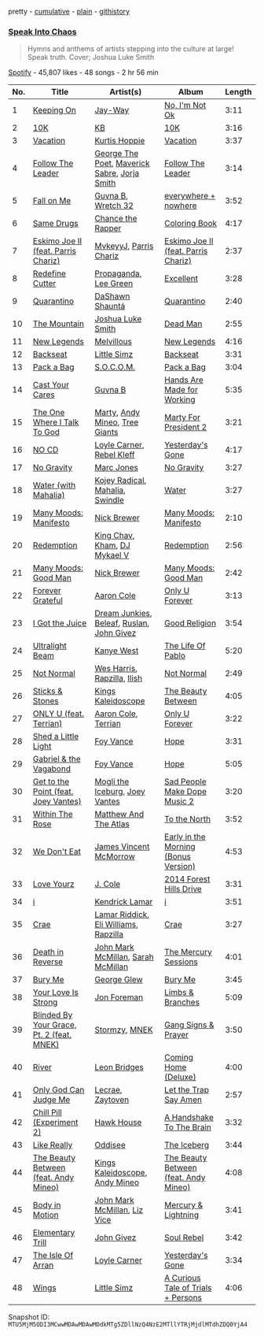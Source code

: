 pretty - [cumulative](/playlists/cumulative/37i9dQZF1DWZIzeeN1t2Mn.md) - [plain](/playlists/plain/37i9dQZF1DWZIzeeN1t2Mn) - [githistory](https://github.githistory.xyz/mackorone/spotify-playlist-archive/blob/main/playlists/plain/37i9dQZF1DWZIzeeN1t2Mn)

### [Speak Into Chaos](https://open.spotify.com/playlist/37i9dQZF1DWZIzeeN1t2Mn)

> Hymns and anthems of artists stepping  into the culture at large! Speak truth\. Cover; Joshua Luke Smith

[Spotify](https://open.spotify.com/user/spotify) - 45,807 likes - 48 songs - 2 hr 56 min

| No. | Title | Artist(s) | Album | Length |
|---|---|---|---|---|
| 1 | [Keeping On](https://open.spotify.com/track/70d7mKdWHKtw1YL6BZXOrL) | [Jay\-Way](https://open.spotify.com/artist/1RDbE3dM2bNNSTh88R4MQ7) | [No, I'm Not Ok](https://open.spotify.com/album/3u4r7PPpeLlX274Ks1wGQp) | 3:11 |
| 2 | [10K](https://open.spotify.com/track/5G2g7titQVbMK8jjRPWWr6) | [KB](https://open.spotify.com/artist/77IKXFvO7SpWrq8hflrUXc) | [10K](https://open.spotify.com/album/5rwY84Tz6gnlCAdz1fdVwr) | 3:16 |
| 3 | [Vacation](https://open.spotify.com/track/7AJh7okBOmVf7rImuLRCDw) | [Kurtis Hoppie](https://open.spotify.com/artist/2eR1Z2cyHOS4gFgA2GbRl8) | [Vacation](https://open.spotify.com/album/0WRUD5JyKfcqPZXJglIzHH) | 3:37 |
| 4 | [Follow The Leader](https://open.spotify.com/track/2gMLeSLwBdO9r3PPkOjEeM) | [George The Poet](https://open.spotify.com/artist/7v8N36cC4msGrIM2YT4LNC), [Maverick Sabre](https://open.spotify.com/artist/0ukgrNYk51TkMQr0f2Br4Q), [Jorja Smith](https://open.spotify.com/artist/1CoZyIx7UvdxT5c8UkMzHd) | [Follow The Leader](https://open.spotify.com/album/0Q1dWmvA38fwsCgByPsfKC) | 3:14 |
| 5 | [Fall on Me](https://open.spotify.com/track/1cQkvIQ4VTRY6XKvVo8qPq) | [Guvna B](https://open.spotify.com/artist/3XgNFNKLstByGKqplDht0H), [Wretch 32](https://open.spotify.com/artist/0T2sGLJKge2eaFmZJxX7sq) | [everywhere + nowhere](https://open.spotify.com/album/7gUHT1RKm9105NtC9tDuJe) | 3:52 |
| 6 | [Same Drugs](https://open.spotify.com/track/6m9qPYXmhge2QhBLfFKnVF) | [Chance the Rapper](https://open.spotify.com/artist/1anyVhU62p31KFi8MEzkbf) | [Coloring Book](https://open.spotify.com/album/71QyofYesSsRMwFOTafnhB) | 4:17 |
| 7 | [Eskimo Joe II \(feat\. Parris Chariz\)](https://open.spotify.com/track/1GQmXPfdqzBgCNCFt2bXuH) | [MvkeyyJ](https://open.spotify.com/artist/1cb6wnb7TWYMH7FdMhTQhB), [Parris Chariz](https://open.spotify.com/artist/2Vt6gyhUH7Vj2cybfQWOqM) | [Eskimo Joe II \(feat\. Parris Chariz\)](https://open.spotify.com/album/6u2JN68rvnUStjgRMlgHyW) | 2:37 |
| 8 | [Redefine Cutter](https://open.spotify.com/track/21qYhTdYWqhMfxsqo43WR8) | [Propaganda](https://open.spotify.com/artist/7wGizTRCLYwsLnTuCBbJ6t), [Lee Green](https://open.spotify.com/artist/3uEPcUqKdsFhjuzngfXIK1) | [Excellent](https://open.spotify.com/album/10pO5OwuUCPSl755Itk2YX) | 3:28 |
| 9 | [Quarantino](https://open.spotify.com/track/3LKmwpIWHicHZbVKEz1usZ) | [DaShawn Shauntá](https://open.spotify.com/artist/5c0sCqEmXd6T0uWWcAyis9) | [Quarantino](https://open.spotify.com/album/4B63Fl7bus1DEph97L9uQu) | 2:40 |
| 10 | [The Mountain](https://open.spotify.com/track/6ZofNkbrrcBZXdVylX1C6v) | [Joshua Luke Smith](https://open.spotify.com/artist/29wlT5isBRIOp8YZYVAZ0A) | [Dead Man](https://open.spotify.com/album/1xtDOqLuXQIPlrKrQYKeet) | 2:55 |
| 11 | [New Legends](https://open.spotify.com/track/0JhFxi0sJDJd1JrNvTw3QA) | [Melvillous](https://open.spotify.com/artist/0rP1JrlHuwm3oS32Hpli8J) | [New Legends](https://open.spotify.com/album/0GPmI4EBn4BrmjlyQordOu) | 4:16 |
| 12 | [Backseat](https://open.spotify.com/track/6wDJfepTbKTD77PWL4lato) | [Little Simz](https://open.spotify.com/artist/6eXZu6O7nAUA5z6vLV8NKI) | [Backseat](https://open.spotify.com/album/0p7IKV2hLRD82kyXv9js0v) | 3:31 |
| 13 | [Pack a Bag](https://open.spotify.com/track/1eyfRgScLbmcFiLHaTUx3G) | [S.O.C.O.M.](https://open.spotify.com/artist/2xy8Q3ffCr9OxUijmGDx3Z) | [Pack a Bag](https://open.spotify.com/album/3eIH5pdEQqWX9Gm8PVPmwV) | 3:04 |
| 14 | [Cast Your Cares](https://open.spotify.com/track/7LL4WNn25gRttBo33fNULY) | [Guvna B](https://open.spotify.com/artist/3XgNFNKLstByGKqplDht0H) | [Hands Are Made for Working](https://open.spotify.com/album/4c3cNKOMgMHeZJcD6Q03JO) | 5:35 |
| 15 | [The One Where I Talk To God](https://open.spotify.com/track/6ZW8f8xNkauNEKBQthQaas) | [Marty](https://open.spotify.com/artist/5BfKKSmpGmj2moMNlaWeJK), [Andy Mineo](https://open.spotify.com/artist/1TMrnxBwZfmfRxsGzkNIHw), [Tree Giants](https://open.spotify.com/artist/4Cp7yuORQTCa9GUfvb2gss) | [Marty For President 2](https://open.spotify.com/album/5q0lLOpbosrUJTR3oRztJw) | 3:21 |
| 16 | [NO CD](https://open.spotify.com/track/5yH8Ce7MpMwJPDSRvgIZF6) | [Loyle Carner](https://open.spotify.com/artist/4oDjh8wNW5vDHyFRrDYC4k), [Rebel Kleff](https://open.spotify.com/artist/4IZnj59pur7nfqpdGzuPF6) | [Yesterday's Gone](https://open.spotify.com/album/6wjryxtrKxzTZID9kyZUV5) | 4:17 |
| 17 | [No Gravity](https://open.spotify.com/track/4upiX0Cm8rEWdj3gA7ly7O) | [Marc Jones](https://open.spotify.com/artist/5v8CIAC4mqGf8qaG5BlIrp) | [No Gravity](https://open.spotify.com/album/4m7yWHMv7Jv60Bff7fHLRg) | 3:27 |
| 18 | [Water \(with Mahalia\)](https://open.spotify.com/track/6I15UB0IPWQhJNJEPQ1gLE) | [Kojey Radical](https://open.spotify.com/artist/1HMhQzj2QXxR40zGDdaK6y), [Mahalia](https://open.spotify.com/artist/16rCzZOMQX7P8Kmn5YKexI), [Swindle](https://open.spotify.com/artist/1gH9xoeNySnEkCtR2kbPiQ) | [Water](https://open.spotify.com/album/4XcNB4VTSkl2cKVRci10Z4) | 3:27 |
| 19 | [Many Moods: Manifesto](https://open.spotify.com/track/3UQpP2Xi4ojN1CgBO8kE2D) | [Nick Brewer](https://open.spotify.com/artist/208noPGY2GqJdxhq09SoSR) | [Many Moods: Manifesto](https://open.spotify.com/album/26mDw87Q0eRxeSFmNKcf4F) | 2:10 |
| 20 | [Redemption](https://open.spotify.com/track/3uaE3Y0rY09kDJxGDlpNFy) | [King Chav](https://open.spotify.com/artist/1e5ZIHiMERAHN9fsK3sdGt), [Kham](https://open.spotify.com/artist/5G8KfxzfIdxP6dnA3Hl1De), [DJ Mykael V](https://open.spotify.com/artist/2WLOBjz9WOZrJcbS2w93zt) | [Redemption](https://open.spotify.com/album/0wuWP88YfJ4s5PEZ8PyevM) | 2:56 |
| 21 | [Many Moods: Good Man](https://open.spotify.com/track/7E723jms0rFtzUY2GCvEoW) | [Nick Brewer](https://open.spotify.com/artist/208noPGY2GqJdxhq09SoSR) | [Many Moods: Good Man](https://open.spotify.com/album/3vfLlKACFs1zToGhRv72MR) | 2:42 |
| 22 | [Forever Grateful](https://open.spotify.com/track/2hz7YnCZKVbPdrDjXTQiDn) | [Aaron Cole](https://open.spotify.com/artist/0OQ8y7heASb1vEX5WXvjCr) | [Only U Forever](https://open.spotify.com/album/2WwxSsysxtBnwiP55XChDL) | 3:13 |
| 23 | [I Got the Juice](https://open.spotify.com/track/2PnQt6X3MbWj2ioRgjFYH4) | [Dream Junkies](https://open.spotify.com/artist/4kdiOW48WHjXhcurtEoTHU), [Beleaf](https://open.spotify.com/artist/7N204QRVuZ3LCoVkKRPf1T), [Ruslan](https://open.spotify.com/artist/2GEXrCflKZ5S5ZHBM4LNcV), [John Givez](https://open.spotify.com/artist/2RhGXxsDpB0eB122Ce3WYB) | [Good Religion](https://open.spotify.com/album/736eXA6VlJZwirLsvOt8Wi) | 3:54 |
| 24 | [Ultralight Beam](https://open.spotify.com/track/1eQBEelI2NCy7AUTerX0KS) | [Kanye West](https://open.spotify.com/artist/5K4W6rqBFWDnAN6FQUkS6x) | [The Life Of Pablo](https://open.spotify.com/album/7gsWAHLeT0w7es6FofOXk1) | 5:20 |
| 25 | [Not Normal](https://open.spotify.com/track/1keMi9lLQJBOPH4Fx15oeR) | [Wes Harris](https://open.spotify.com/artist/2X0bW6IUNbMDrTFoSX05W2), [Rapzilla](https://open.spotify.com/artist/2fWSzxY0pvctdhX3Vk2Fav), [Ilish](https://open.spotify.com/artist/0k9MEyUMyo7Tx0F1C1cnCi) | [Not Normal](https://open.spotify.com/album/3pTvdtoUeGkR32CWE82oNZ) | 2:49 |
| 26 | [Sticks & Stones](https://open.spotify.com/track/236Joyhsvc06vmBkKjCFwf) | [Kings Kaleidoscope](https://open.spotify.com/artist/6P9fFbQ875B2bnmdiYwN9A) | [The Beauty Between](https://open.spotify.com/album/22dJNerbGPZtrsoAjyTy9y) | 4:05 |
| 27 | [ONLY U \(feat\. Terrian\)](https://open.spotify.com/track/1p9tNHBD4U8pVKFRhvOxJg) | [Aaron Cole](https://open.spotify.com/artist/0OQ8y7heASb1vEX5WXvjCr), [Terrian](https://open.spotify.com/artist/19TPpTWkgX13Qc2stbqVoP) | [Only U Forever](https://open.spotify.com/album/2WwxSsysxtBnwiP55XChDL) | 3:22 |
| 28 | [Shed a Little Light](https://open.spotify.com/track/6fO7SWzkzIQCYhyIB8FH42) | [Foy Vance](https://open.spotify.com/artist/4bUqnkrDrb4f7rqmDR9yDu) | [Hope](https://open.spotify.com/album/0Vy0pKZuZGoNDtiXfEg1YD) | 3:31 |
| 29 | [Gabriel & the Vagabond](https://open.spotify.com/track/6mrOdPoRpEvya0NVBWAo5X) | [Foy Vance](https://open.spotify.com/artist/4bUqnkrDrb4f7rqmDR9yDu) | [Hope](https://open.spotify.com/album/0Vy0pKZuZGoNDtiXfEg1YD) | 5:05 |
| 30 | [Get to the Point \(feat\. Joey Vantes\)](https://open.spotify.com/track/3hpmL5m63iqmLE4WaZariC) | [Mogli the Iceburg](https://open.spotify.com/artist/1SZikSUx9fZ2cUFjrmM6Sy), [Joey Vantes](https://open.spotify.com/artist/7hJoApA9cwgCqWGvIhbCyc) | [Sad People Make Dope Music 2](https://open.spotify.com/album/1ZHVd9db3bAhaUI8Rwux6r) | 3:20 |
| 31 | [Within The Rose](https://open.spotify.com/track/3RGPlHgxzIVMnrpdWR0EgM) | [Matthew And The Atlas](https://open.spotify.com/artist/0lSENl3bteP8p2NbiSP7RM) | [To the North](https://open.spotify.com/album/0cKaHI9t8EnlykFdIRspw3) | 3:52 |
| 32 | [We Don't Eat](https://open.spotify.com/track/1y3PhboJrxMNOpLxkMsTiM) | [James Vincent McMorrow](https://open.spotify.com/artist/7FDlvgcodNfC0IBdWevl4u) | [Early in the Morning \(Bonus Version\)](https://open.spotify.com/album/4Lluitxz8wV7jq5qljjG4I) | 4:53 |
| 33 | [Love Yourz](https://open.spotify.com/track/2e3Ea0o24lReQFR4FA7yXH) | [J\. Cole](https://open.spotify.com/artist/6l3HvQ5sa6mXTsMTB19rO5) | [2014 Forest Hills Drive](https://open.spotify.com/album/0UMMIkurRUmkruZ3KGBLtG) | 3:31 |
| 34 | [i](https://open.spotify.com/track/7wdzLe2Gsx1RGqbvYZHASz) | [Kendrick Lamar](https://open.spotify.com/artist/2YZyLoL8N0Wb9xBt1NhZWg) | [i](https://open.spotify.com/album/51C65YqHrDODM1hD5FEL5x) | 3:51 |
| 35 | [Crae](https://open.spotify.com/track/2M9exiU076ShM2fMuSrbUy) | [Lamar Riddick](https://open.spotify.com/artist/0xMUuBXUryQ7XVhgIbAhgt), [Eli Williams](https://open.spotify.com/artist/6cpRgzScOKkKse4SlMd97y), [Rapzilla](https://open.spotify.com/artist/2fWSzxY0pvctdhX3Vk2Fav) | [Crae](https://open.spotify.com/album/3Xe2FemHs7u7ThaXkwA2eM) | 3:27 |
| 36 | [Death in Reverse](https://open.spotify.com/track/7nANgc1uUNOyVEiAWZqQM9) | [John Mark McMillan](https://open.spotify.com/artist/0T1KC0OHfbRO0O5bNH2tek), [Sarah McMillan](https://open.spotify.com/artist/1taeI8pm5kXswB7L4603Tz) | [The Mercury Sessions](https://open.spotify.com/album/3DGN1gythJmDQUbRlbyKaf) | 4:01 |
| 37 | [Bury Me](https://open.spotify.com/track/4QDiWSoFqt8u2WZRA5CSU8) | [George Glew](https://open.spotify.com/artist/3841DHBEOAE2ksodVZkV7U) | [Bury Me](https://open.spotify.com/album/6OTdYz0uSfO86gJHpSlXKL) | 3:45 |
| 38 | [Your Love Is Strong](https://open.spotify.com/track/5ZmzH1JqTrBJ9rckQXZVlY) | [Jon Foreman](https://open.spotify.com/artist/5D3h9ZoobhetjXw3dKhcaq) | [Limbs & Branches](https://open.spotify.com/album/6i971rX8SB9Ad5IcpDRysI) | 5:09 |
| 39 | [Blinded By Your Grace, Pt\. 2 \(feat\. MNEK\)](https://open.spotify.com/track/0ihguwGVwKihJ1Nj8fGQlY) | [Stormzy](https://open.spotify.com/artist/2SrSdSvpminqmStGELCSNd), [MNEK](https://open.spotify.com/artist/7uMh23xWiuR7zsNkuNcm2G) | [Gang Signs & Prayer](https://open.spotify.com/album/5fkFWJ9LZizXE4yPenNGuy) | 3:50 |
| 40 | [River](https://open.spotify.com/track/3hhbDnFUb2bicI2df6VurK) | [Leon Bridges](https://open.spotify.com/artist/3qnGvpP8Yth1AqSBMqON5x) | [Coming Home \(Deluxe\)](https://open.spotify.com/album/21KIagsx1ZvYcv0sVkEAWv) | 4:00 |
| 41 | [Only God Can Judge Me](https://open.spotify.com/track/1C6L5Lir4LeWhkPo722Rs0) | [Lecrae](https://open.spotify.com/artist/1CFCsEqKrCyvAFKOATQHiW), [Zaytoven](https://open.spotify.com/artist/1mceaxtjWdEmwoDVAlkC41) | [Let the Trap Say Amen](https://open.spotify.com/album/1oDkUnjCBAHsaQtr0J0s3t) | 2:57 |
| 42 | [Chill Pill \(Experiment 2\)](https://open.spotify.com/track/5DmZvacVjbIbldPDYl3J26) | [Hawk House](https://open.spotify.com/artist/0ot8XpQrZOe4nHZ6EMJHJ9) | [A Handshake To The Brain](https://open.spotify.com/album/13nel2sv4uGInxb1qlds78) | 3:32 |
| 43 | [Like Really](https://open.spotify.com/track/1rxbz8vhGvydIbOWkh60gw) | [Oddisee](https://open.spotify.com/artist/72tRiBHei5G9M8it4h4sfC) | [The Iceberg](https://open.spotify.com/album/2dEkjiUBO6Z2aeolcJ7sCy) | 3:44 |
| 44 | [The Beauty Between \(feat\. Andy Mineo\)](https://open.spotify.com/track/2PijveBc576V08lWc5ymdp) | [Kings Kaleidoscope](https://open.spotify.com/artist/6P9fFbQ875B2bnmdiYwN9A), [Andy Mineo](https://open.spotify.com/artist/1TMrnxBwZfmfRxsGzkNIHw) | [The Beauty Between \(feat\. Andy Mineo\)](https://open.spotify.com/album/1XRuaO2foZK4H4GPKneQto) | 4:08 |
| 45 | [Body in Motion](https://open.spotify.com/track/11xpBwmHDLUb8luVNFfQex) | [John Mark McMillan](https://open.spotify.com/artist/0T1KC0OHfbRO0O5bNH2tek), [Liz Vice](https://open.spotify.com/artist/5KYcfVCcUgV4d1KP3Wozyx) | [Mercury & Lightning](https://open.spotify.com/album/7IFEn26t34FyQpcSHNdF7P) | 3:41 |
| 46 | [Elementary Trill](https://open.spotify.com/track/2XheQ3uh5mpq1Jq5zifNQQ) | [John Givez](https://open.spotify.com/artist/2RhGXxsDpB0eB122Ce3WYB) | [Soul Rebel](https://open.spotify.com/album/0WcuWIFO0zSHXmeockAYR8) | 3:42 |
| 47 | [The Isle Of Arran](https://open.spotify.com/track/2YQ1cc9xWnp5qI08rKt6wv) | [Loyle Carner](https://open.spotify.com/artist/4oDjh8wNW5vDHyFRrDYC4k) | [Yesterday's Gone](https://open.spotify.com/album/6wjryxtrKxzTZID9kyZUV5) | 3:34 |
| 48 | [Wings](https://open.spotify.com/track/67ChP2tyLa1NABp3fifvBc) | [Little Simz](https://open.spotify.com/artist/6eXZu6O7nAUA5z6vLV8NKI) | [A Curious Tale of Trials + Persons](https://open.spotify.com/album/5SvOOtR6GVcDawzPj5SwsM) | 4:06 |

Snapshot ID: `MTU5MjM5ODI3MCwwMDAwMDAwMDdkMTg5ZDllNzQ4NzE2MTllYTRjMjdlMTdhZDQ0YjA4`
